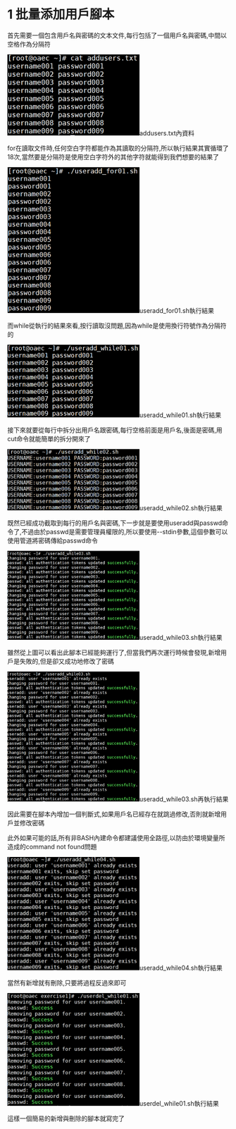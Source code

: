 # 1 批量添加用戶腳本

首先需要一個包含用戶名與密碼的文本文件,每行包括了一個用戶名與密碼,中間以空格作為分隔符

<img src="https://github.com/tom750407/Oracle/blob/master/20180902/%E4%B8%8A%E8%AA%B2%E6%9D%90%E6%96%99/src/addusers.txt%E5%85%A7%E8%B3%87%E6%96%99.png" width="300px">addusers.txt內資料

for在讀取文件時,任何空白字符都能作為其讀取的分隔符,所以執行結果其實循環了18次,當然要是分隔符是使用空白字符外的其他字符就能得到我們想要的結果了

<img src="https://github.com/tom750407/Oracle/blob/master/20180902/%E4%B8%8A%E8%AA%B2%E6%9D%90%E6%96%99/src/useradd_for01.sh%E5%9F%B7%E8%A1%8C%E7%B5%90%E6%9E%9C.png" width="300px">useradd_for01.sh執行結果

而while從執行的結果來看,按行讀取沒問題,因為while是使用換行符號作為分隔符的

<img src="https://github.com/tom750407/Oracle/blob/master/20180902/%E4%B8%8A%E8%AA%B2%E6%9D%90%E6%96%99/src/useradd_while01.sh%E5%9F%B7%E8%A1%8C%E7%B5%90%E6%9E%9C.png" width="300px">useradd_while01.sh執行結果

接下來就要從每行中拆分出用戶名跟密碼,每行空格前面是用戶名,後面是密碼,用cut命令就能簡單的拆分開來了

<img src="https://github.com/tom750407/Oracle/blob/master/20180902/%E4%B8%8A%E8%AA%B2%E6%9D%90%E6%96%99/src/useradd_while02.sh%E5%9F%B7%E8%A1%8C%E7%B5%90%E6%9E%9C.png" width="300px">useradd_while02.sh執行結果

既然已經成功截取到每行的用戶名與密碼,下一步就是要使用useradd與passwd命令了,不過由於passwd是需要管理員權限的,所以要使用--stdin參數,這個參數可以使用管道將密碼傳給passwd命令

<img src="https://github.com/tom750407/Oracle/blob/master/20180902/%E4%B8%8A%E8%AA%B2%E6%9D%90%E6%96%99/src/useradd_while03.sh%E5%9F%B7%E8%A1%8C%E7%B5%90%E6%9E%9C.png" width="300px">useradd_while03.sh執行結果

雖然從上圖可以看出此腳本已經能夠運行了,但當我們再次運行時候會發現,新增用戶是失敗的,但是卻又成功地修改了密碼

<img src="https://github.com/tom750407/Oracle/blob/master/20180902/%E4%B8%8A%E8%AA%B2%E6%9D%90%E6%96%99/src/useradd_while03.sh%E5%86%8D%E5%9F%B7%E8%A1%8C%E7%B5%90%E6%9E%9C.png" width="300px">useradd_while03.sh再執行結果

因此需要在腳本內增加一個判斷式,如果用戶名已經存在就跳過修改,否則就新增用戶並修改密碼

此外如果可能的話,所有非BASH內建命令都建議使用全路徑,以防由於環境變量所造成的command not found問題

<img src="https://github.com/tom750407/Oracle/blob/master/20180902/%E4%B8%8A%E8%AA%B2%E6%9D%90%E6%96%99/src/useradd_while04.sh%E5%9F%B7%E8%A1%8C%E7%B5%90%E6%9E%9C.png" width="300px">useradd_while04.sh執行結果

當然有新增就有刪除,只要將過程反過來即可

<img src="https://github.com/tom750407/Oracle/blob/master/20180902/%E4%B8%8A%E8%AA%B2%E6%9D%90%E6%96%99/src/userdel_while01.sh%E5%9F%B7%E8%A1%8C%E7%B5%90%E6%9E%9C.png" width="300px">userdel_while01.sh執行結果

這樣一個簡易的新增與刪除的腳本就寫完了
